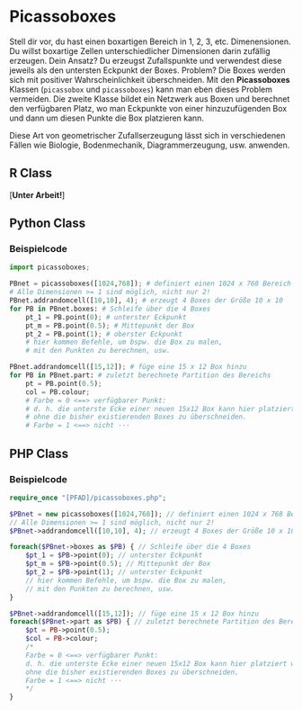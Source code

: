 # Picassoboxes #
Stell dir vor, du hast einen boxartigen Bereich in 1, 2, 3, etc. Dimenensionen. Du willst boxartige Zellen unterschiedlicher Dimensionen darin zufällig erzeugen. Dein Ansatz? Du erzeugst Zufallspunkte und verwendest diese jeweils als den untersten Eckpunkt der Boxes. Problem? Die Boxes werden sich mit positiver Wahrscheinlichkeit überschneiden. Mit den **Picassoboxes** Klassen (`picassobox` und `picassoboxes`) kann man eben dieses Problem vermeiden. Die zweite Klasse bildet ein Netzwerk aus Boxen und berechnet den verfügbaren Platz, wo man Eckpunkte von einer hinzuzufügenden Box und dann um diesen Punkte die Box platzieren kann.

Diese Art von geometrischer Zufallserzeugung lässt sich in verschiedenen Fällen wie Biologie, Bodenmechanik, Diagrammerzeugung, usw. anwenden.

## R Class ##

[**Unter Arbeit!**]


## Python Class ##

### Beispielcode ###
```python
import picassoboxes;

PBnet = picassoboxes([1024,768]); # definiert einen 1024 x 768 Bereich
# Alle Dimensionen >= 1 sind möglich, nicht nur 2!
PBnet.addrandomcell([10,10], 4); # erzeugt 4 Boxes der Größe 10 x 10
for PB in PBnet.boxes: # Schleife über die 4 Boxes
	pt_1 = PB.point(0); # unterster Eckpunkt
	pt_m = PB.point(0.5); # Mittepunkt der Box
	pt_2 = PB.point(1); # oberster Eckpunkt
	# hier kommen Befehle, um bspw. die Box zu malen,
	# mit den Punkten zu berechnen, usw.

PBnet.addrandomcell([15,12]); # füge eine 15 x 12 Box hinzu
for PB in PBnet.part: # zuletzt berechnete Partition des Bereichs
	pt = PB.point(0.5);
	col = PB.colour;
	# Farbe = 0 <==> verfügbarer Punkt:
	# d. h. die unterste Ecke einer neuen 15x12 Box kann hier platziert werden,
	# ohne die bisher existierenden Boxes zu überschneiden.
	# Farbe = 1 <==> nicht ···
```


## PHP Class ##

### Beispielcode ###
```php
require_once "[PFAD]/picassoboxes.php";

$PBnet = new picassoboxes([1024,768]); // definiert einen 1024 x 768 Bereich
// Alle Dimensionen >= 1 sind möglich, nicht nur 2!
$PBnet->addrandomcell([10,10], 4); // erzeugt 4 Boxes der Größe 10 x 10

foreach($PBnet->boxes as $PB) { // Schleife über die 4 Boxes
	$pt_1 = $PB->point(0); // unterster Eckpunkt
	$pt_m = $PB->point(0.5); // Mittepunkt der Box
	$pt_2 = $PB->point(1); // unterster Eckpunkt
	// hier kommen Befehle, um bspw. die Box zu malen,
	// mit den Punkten zu berechnen, usw.
}

$PBnet->addrandomcell([15,12]); // füge eine 15 x 12 Box hinzu
foreach($PBnet->part as $PB) { // zuletzt berechnete Partition des Bereichs
	$pt = PB->point(0.5);
	$col = PB->colour;
	/*
	Farbe = 0 <==> verfügbarer Punkt:
	d. h. die unterste Ecke einer neuen 15x12 Box kann hier platziert werden,
	ohne die bisher existierenden Boxes zu überschneiden.
	Farbe = 1 <==> nicht ···
	*/
}
```